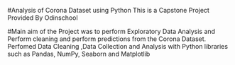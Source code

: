 #Analysis of Corona Dataset using Python
This is a  Capstone Project Provided By Odinschool  

#Main aim of the Project was to perform Exploratory Data Analysis and Perform cleaning and perform predictions from the Corona Dataset.
Perfomed Data Cleaning ,Data Collection  and Analysis with Python libraries such as Pandas, NumPy, Seaborn and Matplotlib



